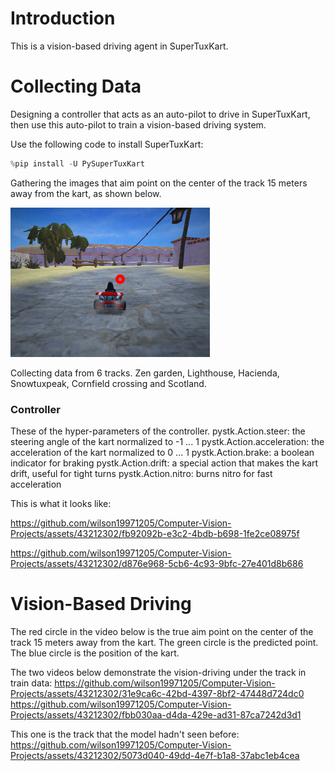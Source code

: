 # Introduction
This is a vision-based driving agent in SuperTuxKart.

# Collecting Data
Designing a controller that acts as an auto-pilot to drive in SuperTuxKart, then use this auto-pilot to train a vision-based driving system.

Use the following code to install SuperTuxKart:
```python
%pip install -U PySuperTuxKart
```

Gathering the images that aim point on the center of the track 15 meters away from the kart, as shown below.

![image](video/aim_point.png)

Collecting data from 6 tracks. 
Zen garden, Lighthouse, Hacienda, Snowtuxpeak, Cornfield crossing and Scotland.

### Controller
These of the hyper-parameters of the controller.
pystk.Action.steer: the steering angle of the kart normalized to -1 ... 1
pystk.Action.acceleration: the acceleration of the kart normalized to 0 ... 1
pystk.Action.brake: a boolean indicator for braking
pystk.Action.drift: a special action that makes the kart drift, useful for tight turns
pystk.Action.nitro: burns nitro for fast acceleration


This is what it looks like:

https://github.com/wilson19971205/Computer-Vision-Projects/assets/43212302/fb92092b-e3c2-4bdb-b698-1fe2ce08975f

https://github.com/wilson19971205/Computer-Vision-Projects/assets/43212302/d876e968-5cb6-4c93-9bfc-27e401d8b686

# Vision-Based Driving
The red circle in the video below is the true aim point on the center of the track 15 meters away from the kart.
The green circle is the predicted point.
The blue circle is the position of the kart.

The two videos below demonstrate the vision-driving under the track in train data:
https://github.com/wilson19971205/Computer-Vision-Projects/assets/43212302/31e9ca6c-42bd-4397-8bf2-47448d724dc0
https://github.com/wilson19971205/Computer-Vision-Projects/assets/43212302/fbb030aa-d4da-429e-ad31-87ca7242d3d1


This one is the track that the model hadn't seen before:
https://github.com/wilson19971205/Computer-Vision-Projects/assets/43212302/5073d040-49dd-4e7f-b1a8-37abc1eb4cea

